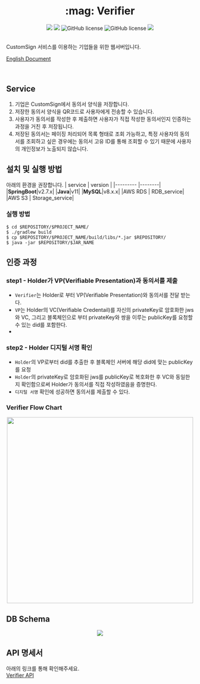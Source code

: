 <h1 align="center"> :mag: Verifier </h1>
<p align="center">
<img src="https://img.shields.io/github/contributors/2023-oss/OSS-BACKEND">
<img src="https://img.shields.io/github/languages/count/2023-oss/BACKEND">
<img alt="GitHub license" src="https://img.shields.io/github/issues/2023-oss/OSS-BACKEND">
<img alt="GitHub license" src="https://img.shields.io/github/issues-closed/2023-oss/OSS-BACKEND">
<img src="https://img.shields.io/github/license/2023-oss/OSS-BACKEND">
</p>
<br/>
 CustomSign 서비스를 이용하는 기업들을 위한 웹서버입니다.

<br/>

[English Document](https://github.com/2023-oss/OSS-BACKEND/blob/main/EnglishREADME.md)

<br/>

## Service
1. 기업은 CustomSign에서 동의서 양식을 저장합니다.
2. 저장한 동의서 양식을 QR코드로 사용자에게 전송할 수 있습니다.
3.  사용자가 동의서를 작성한 후 제출하면 사용자가 직접 작성한 동의서인지 인증하는 과정을 거친 후 저장됩니다.
4. 저장된 동의서는 페이징 처리되어 목록 형태로 조회 가능하고, 
	특정 사용자의 동의서를 조회하고 싶은 경우에는 동의서 고유 ID를 통해 조회할 수 있기 때문에 사용자의 개인정보가 노출되지 않습니다. 

## 설치 및 실행 방법
아래의 환경을 권장합니다.
| service | version |
|--------- |--------|
|**SpringBoot**|v2.7.x|
|**Java**|v11|
|**MySQL**|v8.x.x|
|AWS RDS | RDB_service|
|AWS S3 | Storage_service|

### 실행 방법
```
$ cd $REPOSITORY/$PROJECT_NAME/
$ ./gradlew build
$ cp $REPOSITORY/$PROJECT_NAME/build/libs/*.jar $REPOSITORY/
$ java -jar $REPOSITORY/$JAR_NAME
```


## 인증 과정

### step1 - Holder가 VP(Verifiable Presentation)과 동의서를 제출

- `Verifier`는 Holder로 부터 VP(Verifiable Presentation)와 동의서를 전달 받는다.
- `VP`는 Holder의 VC(Verifiable Credentail)를 자신의 privateKey로 암호화한 jws와 VC, 그리고 블록체인으로 부터 privateKey와 쌍을 이루는 publicKey를 요청할 수 있는 did를 포함한다.
- 
### step2 - Holder 디지털 서명 확인
- `Holder`의 VP로부터 did를 추출한 후 블록체인 서버에 해당 did에 맞는 publicKey를 요청
- `Holder`의 privateKey로 암호화된 jws를 publicKey로 복호화한 후 VC와 동일한지 확인함으로써 Holder가 동의서를 직접 작성하였음을 증명한다.
- `디지털 서명` 확인에 성공하면 동의서를 제출할 수 있다.<br/>

### Verifier Flow Chart
<center>
	<img src="https://user-images.githubusercontent.com/83829352/265958095-5154bdc4-761a-42f2-9cb3-987d3aeddeb7.png" width=500px/>
</center>

## DB Schema
<center>
	<img src="https://user-images.githubusercontent.com/83829352/265958498-b3027dfa-ddc9-4542-ad1e-10fe4c0b2e52.png"/>
</center>

## API 명세서
아래의 링크를 통해 확인해주세요.
<br/>
[Verifier API](https://documenter.getpostman.com/view/26390728/2s9XxsVbmR)


